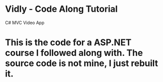 # Vidly - Code Along Tutorial
C# MVC Video App

# This is the code for a ASP.NET course I followed along with. The source code is not mine, I just rebuilt it.
